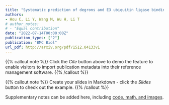 ```yaml
---
title: "Systematic prediction of degrons and E3 ubiquitin ligase binding via deep learning"
authors:
- Hou C, Li Y, Wang M, Wu H, Li T
# author_notes:
# - "Equal contribution"
date: "2022-07-14T00:00:00Z"
publication_types: ["2"]
publication: "BMC Biol"
url_pdf: http://arxiv.org/pdf/1512.04133v1
---
```


{{% callout note %}}
Click the *Cite* button above to demo the feature to enable visitors to import publication metadata into their reference management software.
{{% /callout %}}

{{% callout note %}}
Create your slides in Markdown - click the *Slides* button to check out the example.
{{% /callout %}}

Supplementary notes can be added here, including [code, math, and images](https://wowchemy.com/docs/writing-markdown-latex/).
